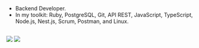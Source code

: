 ## <!--👋 Hi, I'm Lucas! -->
- Backend Developer.
- In my toolkit: Ruby, PostgreSQL, Git, API REST, JavaScript, TypeScript, Node.js, Nest.js, Scrum, Postman, and Linux.
<!-- - Let's build something amazing together? Feel free to explore my repository and get in touch for discussions, collaborations, or just to share ideas. -->

<!-- <div align="center">
  <a href="https://github.com/Lucasrusso36">
  <img height="180em" src="https://github-readme-stats.vercel.app/api?username=Lucasrusso36&show_icons=true&theme=aura&include_all_commits=true&count_private=true"/>
  <img height="180em" src="https://github-readme-stats.vercel.app/api/top-langs/?username=Lucasrusso36&layout=compact&langs_count=7&theme=aura"/>
</div>-->
  
<!-- ##  In my toolkit:  
<div style="display: inline_block"><br>
  <img align="center" alt="Lucas-Js" height="30" width="40" src="https://raw.githubusercontent.com/devicons/devicon/master/icons/javascript/javascript-plain.svg">
  <img align="center" alt="Lucas-Ts" height="30" width="40" src="https://raw.githubusercontent.com/devicons/devicon/master/icons/typescript/typescript-plain.svg">
  <img align="center" alt="Lucas-nodejs" height="30" width="40" src="https://cdn.jsdelivr.net/gh/devicons/devicon/icons/nodejs/nodejs-original.svg">
  <img align="center" alt="Lucas-nextjs" height="30" width="40" src="https://cdn.jsdelivr.net/gh/devicons/devicon/icons/nestjs/nestjs-plain.svg">
  <img align="center" alt="Lucas-Graphql" height="30" src="https://cdn.jsdelivr.net/gh/devicons/devicon/icons/graphql/graphql-plain.svg" />
  <img align="center" alt="Lucas-Ruby" height="30" width="40" src="https://cdn.jsdelivr.net/gh/devicons/devicon/icons/ruby/ruby-original.svg">
  <img align="center" alt="Lucas-Rails" height="30" width="40" src="https://cdn.jsdelivr.net/gh/devicons/devicon/icons/rails/rails-plain-wordmark.svg"> 
  <img align="center" alt="Lucas-Postgresql" height="30" width="40" src="https://cdn.jsdelivr.net/gh/devicons/devicon/icons/postgresql/postgresql-original.svg" />
  <img align="center" alt="Lucas-Git" height="30" width="40" src="https://cdn.jsdelivr.net/gh/devicons/devicon/icons/git/git-original.svg" />
  <img img align="center" alt="Lucas-Heroku" height="30" width="40" src="https://cdn.jsdelivr.net/gh/devicons/devicon/icons/heroku/heroku-plain.svg" />
  <img img align="center" alt="Lucas-Ubuntu" height="30" width="40" src="https://cdn.jsdelivr.net/gh/devicons/devicon/icons/ubuntu/ubuntu-plain.svg" />
</div> -->
  
  ##
 
<div>
  <a href = "mailto:lucaspidossantos@gmail.com"><img src="https://img.shields.io/badge/-Gmail-%23333?style=for-the-badge&logo=gmail&logoColor=white" target="_blank"></a>
  <a href="https://www.linkedin.com/in/lucas-pimenta-dos-santos-34753a140/" target="_blank"><img src="https://img.shields.io/badge/-LinkedIn-%230077B5?style=for-the-badge&logo=linkedin&logoColor=white" target="_blank"></a> 
 
</div>

